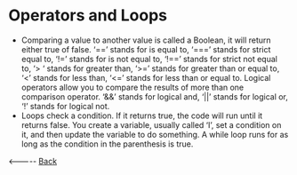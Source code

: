 # Operators and Loops
- Comparing a value to another value is called a Boolean, it will return either true of false.  ‘==’ stands for is equal to, ‘===’ stands for strict equal to, ‘!=’ stands for is not equal to, ‘!==’ stands for strict not equal to, ‘> ‘ stands for greater than, ‘>=’ stands for greater than or equal to, ‘<’ stands for less than, ‘<=’ stands for less than or equal to. Logical operators allow you to compare the results of more than one comparison operator. ‘&&’ stands for logical and, ‘||’ stands for logical or, ‘!’ stands for logical not. 
- Loops check a condition. If it returns true, the code will run until it returns false. You create a variable, usually called ‘I’, set a condition on it, and then update the variable to do something. A while loop runs for as long as the condition in the parenthesis is true. 

<----- [Back](../README.md)
